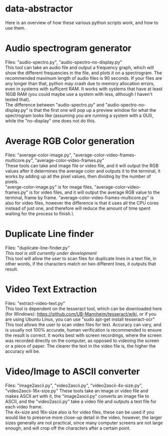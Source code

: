 # data-abstractor

Here is an overview of how these various python scripts work, and how to use them.

# Audio spectrogram generator
Files: "audio-spectro.py", "audio-spectro-no-display.py"\
This tool can take an audio file and output a frequency graph, which will show the different frequencies in the file, and plots it on a spectrogram. The recommended maximum length of audio files is 90 seconds. If your files are any longer than that, python may crash due to memory allocation errors, even in systems with sufficent RAM. It works with systems that have at least 16GB RAM (you could maybe use a system with less, although I haven't tested that).\
The difference between "audio-spectro.py" and "audio-spectro-no-display.py" is that the first one will pop up a preview window for what the spectrogram looks like (assuming you are running a system with a GUI), while the "no-display" one does not do this.

# Average RGB Color generation
Files: "average-color-image.py", "average-color-video-frames-multicore.py", "average-color-video-frames.py"\
These tools can take and image file or video file, and it will output the RGB values after it determines the average color and outputs it to the terminal, it works by adding up all the pixel values, then dividing by the number of pixels.\
"averge-color-image.py" is for image files, "average-color-video-frames.py" is for video files, and it will output the average RGB value to the terminal, frame by frame. "average-color-video-frames-multicore.py" is also for video files, however the difference is that it uses all the CPU cores instead of just one, and therefore will reduce the amount of time spent waiting for the process to finish.\

# Duplicate Line finder
Files: "duplicate-line-finder.py"\
*This tool is still currently under development*\
This tool will allow the user to scan files for duplicate lines in a text file, in other words, if the characters match on two different lines, it outputs that result.

# Video Text Extraction
Files: "extract-video-text.py"\
This tool is dependent on the tesseract tool, which can be downloaded here (for Windows): https://github.com/UB-Mannheim/tesseract/wiki, or if you are using Ubuntu Linux, you can use "sudo apt-get install tesseract-ocr" \
This tool allows the user to scan video files for text. Accuracy can vary, and is usually not 100% accurate, human verification is recommended to ensure the result is correct. It works best with screen recordings, where the screen was recorded directly on the computer, as opposed to videoing the screen or a piece of paper. The clearer the text in the video file is, the higher the accuracy will be.

# Video/Image to ASCII converter
Files: "image2ascii.py", "video2ascii.py", "video2ascii-4x-size.py", "video2ascii-16x-size.py"
These tools take an image or video file and makes ASCII art with it, the "image2ascii.py" converts an image file to ASCII, and the "video2ascii.py" take a video file and outputs a text file for each video frame. \
The 4x-size and 16x-size also is for video files, these can be used if you would like to preserve more close-up detail in the video, however, the larger sizes generally are not practical, since many computer screens are not large enough, and will crop off the characters after a certain point. 

